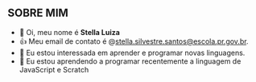 ## SOBRE MIM
- 👋 Oi, meu nome é **Stella Luiza**
- 👍 Meu email de contato é @stella.silvestre.santos@escola.pr.gov.br.
- 👀 Eu estou interessada em aprender e programar novas linguagens.
- 🌱 Eu estou aprendendo a programar recentemente a linguagem de JavaScript e Scratch

